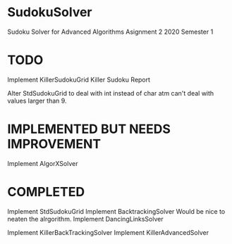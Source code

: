 # SudokuSolver
Sudoku Solver for Advanced Algorithms Asignment 2 2020 Semester 1

# TODO
Implement KillerSudokuGrid
Killer Sudoku Report

Alter StdSudokuGrid to deal with int instead of char atm can't deal with values larger than 9.

# IMPLEMENTED BUT NEEDS IMPROVEMENT
Implement AlgorXSolver


# COMPLETED
Implement StdSudokuGrid
Implement BacktrackingSolver Would be nice to neaten the alrgorithm.
Implement DancingLinksSolver

Implement KillerBackTrackingSolver
Implement KillerAdvancedSolver

